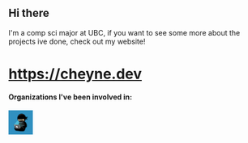 ## Hi there
I'm a comp sci major at UBC, if you want to see some more about the projects ive done, check out my website! 
# https://cheyne.dev


#### Organizations I've been involved in:
[<img src="CodeNinjas.png" width="48">](https://github.com/CNSeattle)
